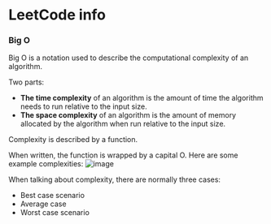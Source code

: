 # LeetCode info

### Big O

Big O is a notation used to describe the computational complexity of an algorithm. 

Two parts:
* **The time complexity** of an algorithm is the amount of time the algorithm needs to run relative to the input size. 
* **The space complexity** of an algorithm is the amount of memory allocated by the algorithm when run relative to the input size.

Complexity is described by a function.

When written, the function is wrapped by a capital O. Here are some example complexities:
![image](https://github.com/nikvolynets/leedcode-info/assets/151893648/ac7f49d1-b6f5-44c7-ba56-ffe5975e08f3)

When talking about complexity, there are normally three cases:

* Best case scenario
* Average case
* Worst case scenario

